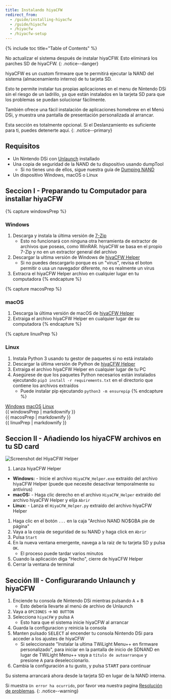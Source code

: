 ```yaml
---
title: Instalando hiyaCFW
redirect_from:
  - /guide/installing-hiyacfw
  - /guide/hiyacfw
  - /hiyacfw
  - /hiyacfw-setup
---
```


{% include toc title="Table of Contents" %}

No actualizar el sistema después de instalar hiyaCFW. Esto eliminará los parches SD de hiyaCFW.
{: .notice--danger}

hiyaCFW es un custom firmware que te permitirá ejecutar la NAND del sistema (almacenamiento interno) de tu tarjeta SD.

Esto te permite instalar tus propias aplicaciones en el menu de Nintendo DSi sin el riesgo de un ladrillo, ya que están instalados en la tarjeta SD para que los problemas se puedan solucionar fácilmente.

También ofrece una fácil instalación de aplicaciones homebrew en el Menú DSi, y muestra una pantalla de presentación personalizada al arrancar.

Esta sección es totalmente opcional. Si el Deslanzamiento es suficiente para ti, puedes detenerte aquí.
{: .notice--primary}

## Requisitos
- Un Nintendo DSi con [Unlaunch](/installing-unlaunch) installado
- Una copia de seguridad de la NAND de tu dispositivo usando dumpTool
   - Si no tienes uno de ellos, sigue nuestra guía de [Dumping NAND](dumping-nand)
- Un dispositivo Windows, macOS o Linux

## Seccion I - Preparando tu Computador para installar hiyaCFW

{% capture windowsPrep %}
<noscript>
   <h3>Windows</h3>
</noscript>

1. Descarga y instala la última versión de [7-Zip](https://www.7-zip.org/download.html)
   - Esto no funcionará con ninguna otra herramienta de extractor de archivos que poseas, como WinRAR. hiyaCFW se basa en el propio 7-Zip y no en un extractor general del archivo
1. Descargar la ultima versión de Windows de [hiyaCFW Helper](https://github.com/mondul/HiyaCFW-Helper/releases)
   - Si no puedes descargarlo porque es un "virus", revisa el boton permitir o usa un navegador diferente, no es realmente un virus
1. Extracra el hiyaCFW Helper archivo en cualquier lugar en tu computadora
{% endcapture %}

{% capture macosPrep %}
<noscript>
   <h3>macOS</h3>
</noscript>

1. Descarga la última versión de macOS de [hiyaCFW Helper](https://github.com/mondul/HiyaCFW-Helper/releases)
1. Extraiga el archivo hiyaCFW Helper en cualquier lugar de su computadora
{% endcapture %}

{% capture linuxPrep %}
<noscript>
   <h3>Linux</h3>
</noscript>

1. Instala Python 3 usando tu gestor de paquetes si no está instalado
1. Descargar la última versión de Python de [hiyaCFW Helper](https://github.com/mondul/HiyaCFW-Helper/releases)
1. Extraiga el archivo hiyaCFW Helper en cualquier lugar de tu PC
1. Asegúrese de que los paquetes Python necesarios están instalados ejecutando `pip3 install -r requirements.txt` en el directorio que contiene los archivos extraídos
   - Puede instalar pip ejecutando `python3 -m ensurepip`
{% endcapture %}

<div class="tabcontainer">
   <a class="tablinks btn btn--large btn--info delink windows" href="#windowsPrep" onclick="openTab(event, 'windowsPrep')">Windows</a>
   <a class="tablinks btn btn--large btn--info delink macos" href="#macosPrep" onclick="openTab(event, 'macosPrep')">macOS</a>
   <a class="tablinks btn btn--large btn--info delink other" href="#linuxPrep" onclick="openTab(event, 'linuxPrep')">Linux</a>

   <div id="windowsPrep" class="blanktabcontent">{{ windowsPrep | markdownify }}</div>
   <div id="macosPrep" class="blanktabcontent">{{ macosPrep | markdownify }}</div>
   <div id="linuxPrep" class="blanktabcontent">{{ linuxPrep | markdownify }}</div>
</div>

## Seccion II - Añadiendo los hiyaCFW archivos en tu SD card

![Screenshot del HiyaCFW Helper](https://image.ibb.co/hhzKRL/Screen-Shot-2018-10-18-at-16-30-18.png)

1. Lanza hiyaCFW Helper
  - **Windows:** - Inicie el archivo `HiyaCFW_Helper.exe` extraído del archivo hiyaCFW Helper (puede que necesite desactivar temporalmente su antivirus)
  - **macOS:** - Haga clic derecho en el archivo `HiyaCFW_Helper` extraído del archivo hiyaCFW Helper y elija `Abrir`
  - **Linux:** - Lanza el `HiyaCFW_Helper.py` extraído del archivo hiyaCFW Helper
1. Haga clic en el botón `...` en la caja "Archivo NAND NO$GBA pie de página"
1. Vaya a la copia de seguridad de su NAND y haga click en `Abrir`
1. Pulsa `Start`
1. En la nueva ventana emergente, navega a la raiz de tu tarjeta SD y pulsa `OK`.
   - El proceso puede tardar varios minutos
1. Cuando la aplicación diga "Hecho", cierre de hiyaCFW Helper
1. Cerrar la ventana de terminal

## Sección III - Configurarando Unlaunch y hiyaCFW

1. Enciende tu consola de Nintendo DSi mientras pulsando <kbd class="face">A</kbd> + <kbd class="face">B</kbd>
   - Esto debería llevarte al menú de archivo de Unlaunch
1. Vaya a `OPCIONES` -> `NO BUTTON`
1. Selecciona `hiyaCFW` y pulsa <kbd class="face">A</kbd>
   - Esto hara que el sistema inicie hiyaCFW al arrancar
1. Guarda la configuracion y reinicia la consola
1. Manten pulsado <kbd>SELECT</kbd> al encender tu consola Nintendo DSi para acceder a los ajustes de hiyaCFW
   - Si seleccionaste "Instalar la ultima TWiLight Menu++ en firmware personalizado", para iniciar en la pantalla de inicio de SDNAND en lugar de TWiLight Menu++ vaya a `título de autoarranque` y presione <kbd class="face">A</kbd> para deseleccionarlo.
1. Cambia la configuración a tu gusto, y pulsa <kbd>START</kbd> para continuar

Su sistema arrancará ahora desde la tarjeta SD en lugar de la NAND interna.

Si muestra `Un error ha ocurrido`, por favor vea nuestra pagina [Resolución de problemas](troubleshooting).
{: .notice--warning}

<script src="/assets/js/tabs.js"></script>
